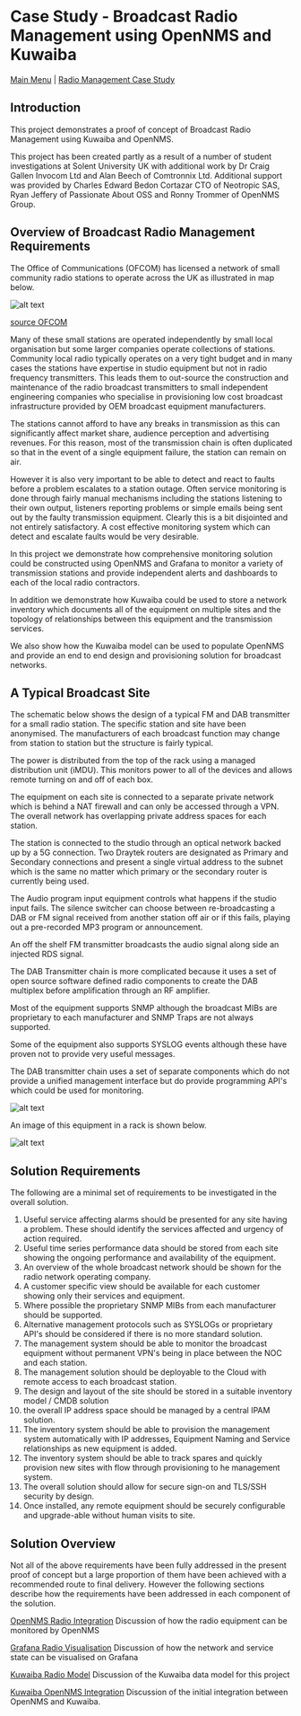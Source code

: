 # Case Study - Broadcast Radio Management using OpenNMS and Kuwaiba

[Main Menu](../README.md) | [Radio Management Case Study](./README.md)

## Introduction

This project demonstrates a proof of concept of Broadcast Radio Management using Kuwaiba and OpenNMS.

This project has been created partly as a result of a number of student investigations at Solent University UK with additional work by Dr Craig Gallen Invocom Ltd and Alan Beech of Comtronnix Ltd. Additional support was provided by Charles Edward Bedon Cortazar
CTO of Neotropic SAS, Ryan Jeffery of Passionate About OSS and Ronny Trommer of OpenNMS Group.

## Overview of Broadcast Radio Management Requirements

The Office of Communications (OFCOM) has licensed a network of small community radio stations to operate across the UK as illustrated in map below.

![alt text](./images/communityRadioUKOfcom-small.png "Figure communityRadioUKOfcom-small.png")

[source OFCOM](https://www.ofcom.org.uk/siteassets/resources/documents/manage-your-licence/community-radio/community-map.pdf?v=331663)

Many of these small stations are operated independently by small local organisation but some larger companies operate collections of stations.
Community local radio typically operates on a very tight budget and in many cases the stations have expertise in studio equipment but not in radio frequency transmitters. 
This leads them to out-source the construction and maintenance of the radio broadcast transmitters to small independent engineering companies who specialise in provisioning low cost broadcast infrastructure provided by OEM broadcast equipment manufacturers.

The stations cannot afford to have any breaks in transmission as this can significantly affect market share, audience perception and advertising revenues. 
For this reason, most of the transmission chain is often duplicated so that in the event of a single equipment failure, the station can remain on air.

However it is also very important to be able to detect and react to faults before a problem escalates to a station outage.
Often service monitoring is done through fairly manual mechanisms including the stations listening to their own output, listeners reporting problems or simple emails being sent out by the faulty transmission equipment.
Clearly this is a bit disjointed and not entirely satisfactory. 
A cost effective monitoring system which can detect and escalate faults would be very desirable.

In this project we demonstrate how comprehensive monitoring solution could be constructed using OpenNMS and Grafana to monitor a variety of transmission stations and provide independent alerts and dashboards to each of the local radio contractors.

In addition we demonstrate how Kuwaiba could be used to store a network inventory which documents all of the equipment on multiple sites and the topology of relationships between this equipment and the transmission services.

We also show how the Kuwaiba model can be used to populate OpenNMS and provide an end to end design and provisioning solution for broadcast networks.

## A Typical Broadcast Site

The schematic below shows the design of a typical FM and DAB transmitter for a small radio station. 
The specific station and site have been anonymised.
The manufacturers of each broadcast function may change from station to station but the structure is fairly typical.

The power is distributed from the top of the rack using a managed distribution unit (iMDU).
This monitors power to all of the devices and allows remote turning on and off of each box. 

The equipment on each site is connected to a separate private network which is behind a NAT firewall and can only be accessed through a VPN.
The overall network has overlapping private address spaces for each station. 

The station is connected to the studio through an optical network backed up by a 5G connection. 
Two Draytek routers are designated as Primary and Secondary connections and present a single virtual address to the subnet which is the same no matter which primary or the secondary router is currently being used.

The Audio program input equipment controls what happens if the studio input fails.
The silence switcher can choose between re-broadcasting a DAB or FM signal received from another station off air or if this fails, playing out a pre-recorded MP3 program or announcement.

An off the shelf FM transmitter broadcasts the audio signal along side an injected RDS signal.

The DAB Transmitter chain is more complicated because it uses a set of open source software defined radio components to create the DAB multiplex before amplification through an RF amplifier.

Most of the equipment supports SNMP although the broadcast MIBs are proprietary to each manufacturer and SNMP Traps are not always supported. 

Some of the equipment also supports SYSLOG events although these have proven not to provide very useful messages.

The DAB transmitter chain uses a set of separate components which do not provide a unified management interface but do provide programming API's which could be used for monitoring. 

![alt text](./images/radiosite1.png "Figure radiosite1.png")

An image of this equipment in a rack is shown below. 

![alt text](./images/RackImage-anonymised-small.png "Figure RackImage-anonymised-small.png")

## Solution Requirements

The following are a minimal set of requirements to be investigated in the overall solution.

1. Useful service affecting alarms should be presented for any site having a problem. These should identify the services affected and urgency of action required.
2. Useful time series performance data should be stored from each site showing the ongoing performance and availability of the equipment.
3. An overview of the whole broadcast network should be shown for the radio network operating company.
4. A customer specific view should be available for each customer showing only their services and equipment.
5. Where possible the proprietary SNMP MIBs from each manufacturer should be supported.
6. Alternative management protocols such as SYSLOGs or proprietary API's should be considered if there is no more standard solution.
7. The management system should be able to monitor the broadcast equipment without permanent VPN's being in place between the NOC and each station.
8. The management solution should be deployable to the Cloud with remote access to each broadcast station.
8. The design and layout of the site should be stored in a suitable inventory model / CMDB solution
9. the overall IP address space should be managed by a central IPAM solution.
10. The inventory system should be able to provision the management system automatically with IP addresses, Equipment Naming and Service relationships as new equipment is added.
11. The inventory system should be able to track spares and quickly provision new sites with flow through provisioning to he management system.
12. The overall solution should allow for secure sign-on and TLS/SSH security by design.
13. Once installed, any remote equipment should be securely configurable and upgrade-able without human visits to site.

## Solution Overview

Not all of the above requirements have been fully addressed in the present proof of concept but a large proportion of them have been achieved with a recommended route to final delivery. 
However the following sections describe how the requirements have been addressed in each component of the solution.

[OpenNMS Radio Integration](./opennmsRadioModel.md) Discussion of how the radio equipment can be monitored by OpenNMS

[Grafana Radio Visualisation](./grafanaRadioModel.md) Discussion of how the network and service state can be visualised on Grafana

[Kuwaiba Radio Model](./kuwaibaRadioModel.md) Discussion of the Kuwaiba data model for this project

[Kuwaiba OpenNMS Integration](./opennmsKuwaibaIntegration.md) Discussion of the initial integration between OpenNMS and Kuwaiba.


